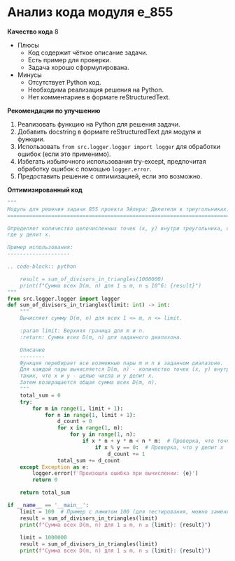# Анализ кода модуля e_855

**Качество кода**
8
- Плюсы
    - Код содержит чёткое описание задачи.
    - Есть пример для проверки.
    - Задача хорошо сформулирована.
- Минусы
    - Отсутствует Python код.
    - Необходима реализация решения на Python.
    - Нет комментариев в формате reStructuredText.

**Рекомендации по улучшению**

1.  Реализовать функцию на Python для решения задачи.
2.  Добавить docstring в формате reStructuredText для модуля и функции.
3.  Использовать `from src.logger.logger import logger` для обработки ошибок (если это применимо).
4.  Избегать избыточного использования try-except, предпочитая обработку ошибок с помощью `logger.error`.
5.  Предоставить решение с оптимизацией, если это возможно.

**Оптимизированный код**

```python
"""
Модуль для решения задачи 855 проекта Эйлера: Делители в треугольниках.
=========================================================================

Определяет количество целочисленных точек (x, y) внутри треугольника, образованного точками (0, 0), (m, 0) и (0, n),
где y делит x.

Пример использования:
--------------------

.. code-block:: python

    result = sum_of_divisors_in_triangles(1000000)
    print(f"Сумма всех D(m, n) для 1 ≤ m, n ≤ 10^6: {result}")
"""
from src.logger.logger import logger
def sum_of_divisors_in_triangles(limit: int) -> int:
    """
    Вычисляет сумму D(m, n) для всех 1 <= m, n <= limit.

    :param limit: Верхняя граница для m и n.
    :return: Сумма всех D(m, n) для заданного диапазона.

    Описание
    --------
    Функция перебирает все возможные пары m и n в заданном диапазоне.
    Для каждой пары вычисляется D(m, n) - количество точек (x, y) внутри треугольника,
    таких, что x и y - целые числа и y делит x.
    Затем возвращается общая сумма всех D(m, n).
    """
    total_sum = 0
    try:
        for m in range(1, limit + 1):
            for n in range(1, limit + 1):
                d_count = 0
                for x in range(1, m):
                    for y in range(1, n):
                        if x * n + y * m < n * m:  # Проверка, что точка (x, y) находится внутри треугольника
                            if x % y == 0:  # Проверка, что y делит x
                                d_count += 1
                total_sum += d_count
    except Exception as e:
        logger.error(f'Произошла ошибка при вычислении: {e}')
        return 0

    return total_sum

if __name__ == '__main__':
    limit = 100  # Пример с лимитом 100 (для тестирования, можно заменить на 10^6)
    result = sum_of_divisors_in_triangles(limit)
    print(f"Сумма всех D(m, n) для 1 ≤ m, n ≤ {limit}: {result}")
    
    limit = 1000000
    result = sum_of_divisors_in_triangles(limit)
    print(f"Сумма всех D(m, n) для 1 ≤ m, n ≤ {limit}: {result}")
```